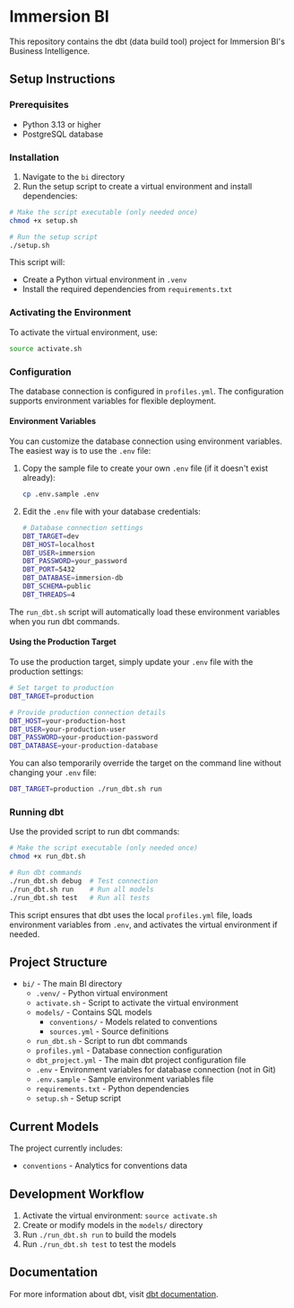 # Immersion BI

This repository contains the dbt (data build tool) project for Immersion BI's Business Intelligence.

## Setup Instructions

### Prerequisites

- Python 3.13 or higher
- PostgreSQL database

### Installation

1. Navigate to the `bi` directory
2. Run the setup script to create a virtual environment and install dependencies:

```bash
# Make the script executable (only needed once)
chmod +x setup.sh

# Run the setup script
./setup.sh
```

This script will:
- Create a Python virtual environment in `.venv`
- Install the required dependencies from `requirements.txt`

### Activating the Environment

To activate the virtual environment, use:

```bash
source activate.sh
```

### Configuration

The database connection is configured in `profiles.yml`. The configuration supports environment variables for flexible deployment.

#### Environment Variables

You can customize the database connection using environment variables. The easiest way is to use the `.env` file:

1. Copy the sample file to create your own `.env` file (if it doesn't exist already):
   ```bash
   cp .env.sample .env
   ```

2. Edit the `.env` file with your database credentials:
   ```bash
   # Database connection settings
   DBT_TARGET=dev
   DBT_HOST=localhost
   DBT_USER=immersion
   DBT_PASSWORD=your_password
   DBT_PORT=5432
   DBT_DATABASE=immersion-db
   DBT_SCHEMA=public
   DBT_THREADS=4
   ```

The `run_dbt.sh` script will automatically load these environment variables when you run dbt commands.

#### Using the Production Target

To use the production target, simply update your `.env` file with the production settings:

```bash
# Set target to production
DBT_TARGET=production

# Provide production connection details
DBT_HOST=your-production-host
DBT_USER=your-production-user
DBT_PASSWORD=your-production-password
DBT_DATABASE=your-production-database
```

You can also temporarily override the target on the command line without changing your `.env` file:
```bash
DBT_TARGET=production ./run_dbt.sh run
```

### Running dbt

Use the provided script to run dbt commands:

```bash
# Make the script executable (only needed once)
chmod +x run_dbt.sh

# Run dbt commands
./run_dbt.sh debug  # Test connection
./run_dbt.sh run    # Run all models
./run_dbt.sh test   # Run all tests
```

This script ensures that dbt uses the local `profiles.yml` file, loads environment variables from `.env`, and activates the virtual environment if needed.

## Project Structure

- `bi/` - The main BI directory
  - `.venv/` - Python virtual environment
  - `activate.sh` - Script to activate the virtual environment
  - `models/` - Contains SQL models
    - `conventions/` - Models related to conventions
    - `sources.yml` - Source definitions
  - `run_dbt.sh` - Script to run dbt commands
  - `profiles.yml` - Database connection configuration
  - `dbt_project.yml` - The main dbt project configuration file
  - `.env` - Environment variables for database connection (not in Git)
  - `.env.sample` - Sample environment variables file
  - `requirements.txt` - Python dependencies
  - `setup.sh` - Setup script

## Current Models

The project currently includes:
- `conventions` - Analytics for conventions data

## Development Workflow

1. Activate the virtual environment: `source activate.sh`
2. Create or modify models in the `models/` directory
3. Run `./run_dbt.sh run` to build the models
4. Run `./run_dbt.sh test` to test the models

## Documentation

For more information about dbt, visit [dbt documentation](https://docs.getdbt.com/). 